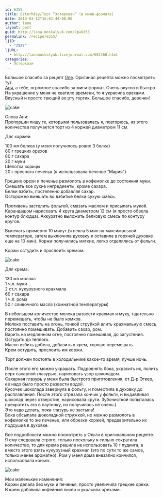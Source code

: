 ```yaml
---
id: 6355
title: Esterházy/Торт “Эстерхази” (в мини-формате)
date: 2013-03-12T16:03:44-08:00
author: lana
layout: post
guid: http://lana.moskalyuk.com/?p=6355
permalink: /recipe/6355/
ljID:
  - "2587"
ljURL:
  - http://lanamoskalyuk.livejournal.com/662360.html
categories:
  - Эстерхази
---
```

Большое спасибо за рецепт [Оле](http://olala60.livejournal.com/35461.html). Оригинал рецепта можно посмотреть тут.  
[Аня](http://snova-anechka.livejournal.com/83126.html), а тебе, огромное спасибо за мини формат. Очень вкусно и быстро. На украшение у меня не хватило времени, то я украсила орехами. Вкусный и просто тающий во рту тортик. Большое спасибо, девочки!

![cake](http://farm9.staticflickr.com/8522/8550384734_10253ae76b_c.jpg) 

Слова Ани:  
Пропорции пишу те, которыми пользовалась я, повторюсь, из этого количества получается торт из 4 коржей диаметром 11 см.

Для коржей:

100 мл белков (у меня получилось ровно 3 белка)  
80 г грецких орехов  
80 г сахара  
20 г муки  
Щепотка корицы  
20 г пресного печенья (я использовала печенье “Мария”)

Грецкие орехи и печенье размолоть в кофемолке до состояния муки. Смешать все сухие ингредиенты, кроме сахара.  
Белки взбить, постепенно добавляя сахар.  
Осторожно вмешать во взбитые белки сухую смесь.

Противень застелить фольгой, смазать маслом и присыпать мукой. Карандашом нарисовать 4 круга диаметром 12 см (я просто обвела контур блюдца). Аккуратно выложить белковую смесь по контуру кругов.

Выпекать примерно 10 минут (я пекла 5 мин на максимальной температуре, затем выключила духовку и оставила в горячей духовке еще на 10 мин). Коржи получились мягкие, легко отделялись от фольги.

Коржи остудить и прослоить кремом.

![cake](http://farm9.staticflickr.com/8529/8550385376_7fe7dba7f3_c.jpg) 

Для крема:

130 мл молока  
1 ч.л. муки  
2 ст.л. кукурузного крахмала  
60 г сахара  
1 ч.л. рома  
50 г сливочного масла (комнатной температуры)

В небольшом количестве молока развести крахмал и муку, тщательно перемешать, чтобы не было комков.  
Молоко поставить на огонь, тонкой струйкой влить крахмальную смесь, постоянно помешивать. Добавить сахар, ром.  
Варить на медленном огне, постоянно помешивая, до загустения.  
Остудить до теплого.  
Масло взбить добела, добавить в крем, хорошо перемешать.  
Крем остудить, прослоить им коржи.

Торт должен постоять в холодильнике какое-то время, лучше ночь.

После этого его можно украшать. Подровнять бока, украсить их, полить верх сахарной глазурью, нарисовать узор шоколадом.  
Сахарная глазурь у меня была быстрого приготовления, от Д-р Эткер, ее надо было просто развести водой.  
Кусочек шоколада завернула в фольгу, и поместила в духовку до расплавления. После этого отрезала кончик у фольги, и выдавливая шоколад через отверстие, нарисовала круги. Зубочисткой попыталась прекратить это в паутинку, но получилось не очень:)  
Это надо делать, пока глазурь не застыла!  
Бока обсыпала шоколадной стружкой, но можно размолоть в кофемолке то же печенье, или обрезки коржей, предварительно их подсушив в духовке.

Все подробности можно посмотреть у Ольги в оригинальном рецепте. Я ему следовала строго, только поскольку я сильно сократила количество, то для крема решила не использовать 10 г пудинга, а вместо этого взять кукурузный крахмал (это по сути то же самое, только менее ароматно). Ром у меня дома внезапно кончился, использовала коньяк.

![cake](http://farm9.staticflickr.com/8388/8549286357_cb108b1c01_c.jpg) 

Мои маленькие изменения:  
Коржи делала без муки и печенья, просто увеличила грецкие орехи.  
В крем добавила кофейный ликер и украсила орехами.